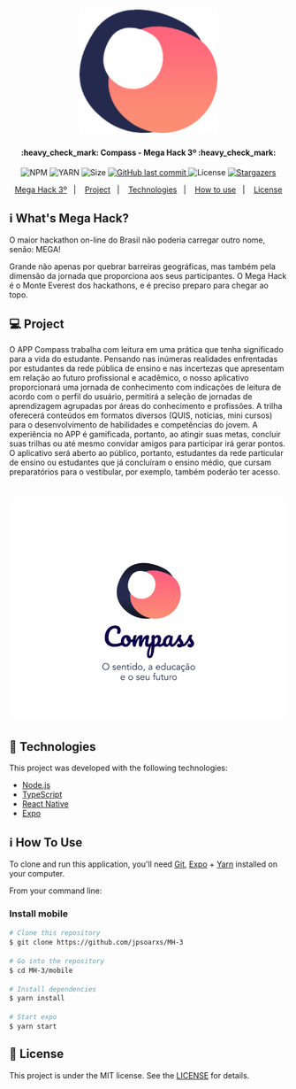 <h1 align="center">
    <img alt="MegaHack" title="#MegaHack" src=".github/brand.png" width="250px" />
</h1>

<h4 align="center"> 
	:heavy_check_mark: Compass - Mega Hack 3º :heavy_check_mark:
</h4>
<p align="center">	
  
  <img alt="NPM" src="https://img.shields.io/npm/v/npm?color=10&logo=10">
  <img alt="YARN" src="https://img.shields.io/badge/yarn-v1.22.4-brightgreen">
  <img alt="Size" src="https://img.shields.io/github/repo-size/jpsoarxs/MH-3">

  <a href="https://github.com/jpsoarxs/MH-3/commits/master">
    <img alt="GitHub last commit" src="https://img.shields.io/github/last-commit/jpsoarxs/MH-3">
  </a>

  <img alt="License" src="https://img.shields.io/badge/license-MIT-brightgreen">

   <a href="https://github.com/jpsoarxs/MH-3/stargazers">
    <img alt="Stargazers" src="https://img.shields.io/github/stars/jpsoarxs/MH-3?style=social">
  </a>

</p>

<p align="center">
  <a href="#mh-3">Mega Hack 3º</a>&nbsp;&nbsp;&nbsp;|&nbsp;&nbsp;&nbsp;
  <a href="#-project">Project</a>&nbsp;&nbsp;&nbsp;|&nbsp;&nbsp;&nbsp;
  <a href="#rocket-Technologies">Technologies</a>&nbsp;&nbsp;&nbsp;|&nbsp;&nbsp;&nbsp;
  <a href="#-how-to-use">How to use</a>&nbsp;&nbsp;&nbsp;|&nbsp;&nbsp;&nbsp;
  <a href="#memo-license">License</a>
</p>

## :information_source: What's Mega Hack?

O maior hackathon on-line do Brasil não poderia carregar outro nome, senão: MEGA!

Grande não apenas por quebrar barreiras geográficas, mas também pela dimensão da jornada que proporciona aos seus participantes. O Mega Hack é o Monte Everest dos hackathons, e é preciso preparo para chegar ao topo.

## 💻 Project

O APP Compass trabalha com leitura em uma prática que tenha significado para a vida do estudante. Pensando nas inúmeras realidades enfrentadas por estudantes da rede pública de ensino e nas incertezas que apresentam em relação ao futuro profissional e acadêmico, o nosso aplicativo proporcionará uma jornada de conhecimento com indicações de leitura de acordo com o perfil do usuário, permitirá a seleção de jornadas de aprendizagem agrupadas por áreas do conhecimento e profissões. A trilha oferecerá conteúdos em formatos diversos (QUIS, notícias, mini cursos) para o desenvolvimento de habilidades e competências do jovem. A experiência no APP é gamificada, portanto, ao atingir suas metas, concluir suas trilhas ou até mesmo convidar amigos para participar irá gerar pontos. O aplicativo será aberto ao público, portanto, estudantes da rede particular de ensino ou estudantes que já concluíram o ensino médio, que cursam preparatórios para o vestibular, por exemplo, também poderão ter acesso.

<h1 align="center">
    <img alt="Example" title="Example" src=".github/capa.png" width="500px" />
</h1>


## :rocket: Technologies

This project was developed with the following technologies:

- [Node.js][nodejs]
- [TypeScript][typescript]
- [React Native][rn]
- [Expo][expo]

## :information_source: How To Use

To clone and run this application, you'll need [Git](https://git-scm.com), [Expo][expo] + [Yarn][yarn] installed on your computer.

From your command line:

### Install mobile 

```bash
# Clone this repository
$ git clone https://github.com/jpsoarxs/MH-3

# Go into the repository
$ cd MH-3/mobile

# Install dependencies
$ yarn install

# Start expo
$ yarn start

```

## :memo: License

This project is under the MIT license. See the [LICENSE](https://github.com/DanielObara/NLW-1.0/blob/master/LICENSE) for details.

[nodejs]: https://nodejs.org/
[typescript]: https://www.typescriptlang.org/
[expo]: https://expo.io/
[rn]: https://facebook.github.io/react-native/
[yarn]: https://yarnpkg.com/
